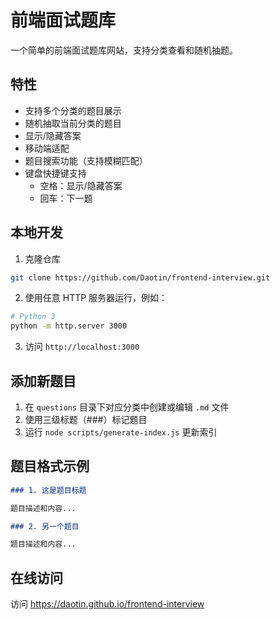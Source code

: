 # 前端面试题库

一个简单的前端面试题库网站，支持分类查看和随机抽题。

## 特性

- 支持多个分类的题目展示
- 随机抽取当前分类的题目
- 显示/隐藏答案
- 移动端适配
- 题目搜索功能（支持模糊匹配）
- 键盘快捷键支持
  - 空格：显示/隐藏答案
  - 回车：下一题

## 本地开发

1. 克隆仓库

```bash
git clone https://github.com/Daotin/frontend-interview.git
```

2. 使用任意 HTTP 服务器运行，例如：

```bash
# Python 3
python -m http.server 3000
```

3. 访问 `http://localhost:3000`

## 添加新题目

1. 在 `questions` 目录下对应分类中创建或编辑 `.md` 文件
2. 使用三级标题（###）标记题目
3. 运行 `node scripts/generate-index.js` 更新索引

## 题目格式示例

```markdown
### 1. 这是题目标题

题目描述和内容...

### 2. 另一个题目

题目描述和内容...
```

## 在线访问

访问 https://daotin.github.io/frontend-interview
